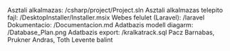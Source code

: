 Asztali alkalmazas: /csharp/project/Project.sln
Asztali alkalmazas telepito fajl: /DesktopInstaller/Installer.msix
Webes felulet (Laravel): /laravel
Dokumentacio: /Documentacion.md
Adatbazis modell diagarm: /Database_Plan.png
Adatbazis export: /kralkatrack.sql
Pacz Barnabas, Prukner Andras, Toth Levente balint
